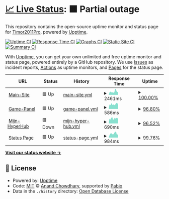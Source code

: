 # [📈 Live Status](https://status-test.hyper-hub.nl): <!--live status--> **🟧 Partial outage**

This repository contains the open-source uptime monitor and status page for [Timor2011Pro](https://status-test.hyper-hub.nl), powered by [Upptime](https://github.com/upptime/upptime).

[![Uptime CI](https://github.com/Timor2011Pro/status-test/workflows/Uptime%20CI/badge.svg)](https://github.com/Timor2011Pro/status-test/actions?query=workflow%3A%22Uptime+CI%22)
[![Response Time CI](https://github.com/Timor2011Pro/status-test/workflows/Response%20Time%20CI/badge.svg)](https://github.com/Timor2011Pro/status-test/actions?query=workflow%3A%22Response+Time+CI%22)
[![Graphs CI](https://github.com/Timor2011Pro/status-test/workflows/Graphs%20CI/badge.svg)](https://github.com/Timor2011Pro/status-test/actions?query=workflow%3A%22Graphs+CI%22)
[![Static Site CI](https://github.com/Timor2011Pro/status-test/workflows/Static%20Site%20CI/badge.svg)](https://github.com/Timor2011Pro/status-test/actions?query=workflow%3A%22Static+Site+CI%22)
[![Summary CI](https://github.com/Timor2011Pro/status-test/workflows/Summary%20CI/badge.svg)](https://github.com/Timor2011Pro/status-test/actions?query=workflow%3A%22Summary+CI%22)

With [Upptime](https://upptime.js.org), you can get your own unlimited and free uptime monitor and status page, powered entirely by a GitHub repository. We use [Issues](https://github.com/Timor2011Pro/status-test/issues) as incident reports, [Actions](https://github.com/Timor2011Pro/status-test/actions) as uptime monitors, and [Pages](https://status-test.hyper-hub.nl) for the status page.

<!--start: status pages-->
<!-- This summary is generated by Upptime (https://github.com/upptime/upptime) -->
<!-- Do not edit this manually, your changes will be overwritten -->
<!-- prettier-ignore -->
| URL | Status | History | Response Time | Uptime |
| --- | ------ | ------- | ------------- | ------ |
| <img alt="" src="https://icons.duckduckgo.com/ip3/hyper-hub.nl.ico" height="13"> [Main-Site](https://hyper-hub.nl) | 🟩 Up | [main-site.yml](https://github.com/Timor2011pro/status-test/commits/HEAD/history/main-site.yml) | <details><summary><img alt="Response time graph" src="./graphs/main-site/response-time-week.png" height="20"> 2461ms</summary><br><a href="https://status-test.hyper-hub.nl/history/main-site"><img alt="Response time 2294" src="https://img.shields.io/endpoint?url=https%3A%2F%2Fraw.githubusercontent.com%2FTimor2011pro%2Fstatus-test%2FHEAD%2Fapi%2Fmain-site%2Fresponse-time.json"></a><br><a href="https://status-test.hyper-hub.nl/history/main-site"><img alt="24-hour response time 1983" src="https://img.shields.io/endpoint?url=https%3A%2F%2Fraw.githubusercontent.com%2FTimor2011pro%2Fstatus-test%2FHEAD%2Fapi%2Fmain-site%2Fresponse-time-day.json"></a><br><a href="https://status-test.hyper-hub.nl/history/main-site"><img alt="7-day response time 2461" src="https://img.shields.io/endpoint?url=https%3A%2F%2Fraw.githubusercontent.com%2FTimor2011pro%2Fstatus-test%2FHEAD%2Fapi%2Fmain-site%2Fresponse-time-week.json"></a><br><a href="https://status-test.hyper-hub.nl/history/main-site"><img alt="30-day response time 2249" src="https://img.shields.io/endpoint?url=https%3A%2F%2Fraw.githubusercontent.com%2FTimor2011pro%2Fstatus-test%2FHEAD%2Fapi%2Fmain-site%2Fresponse-time-month.json"></a><br><a href="https://status-test.hyper-hub.nl/history/main-site"><img alt="1-year response time 2294" src="https://img.shields.io/endpoint?url=https%3A%2F%2Fraw.githubusercontent.com%2FTimor2011pro%2Fstatus-test%2FHEAD%2Fapi%2Fmain-site%2Fresponse-time-year.json"></a></details> | <details><summary><a href="https://status-test.hyper-hub.nl/history/main-site">100.00%</a></summary><a href="https://status-test.hyper-hub.nl/history/main-site"><img alt="All-time uptime 100.00%" src="https://img.shields.io/endpoint?url=https%3A%2F%2Fraw.githubusercontent.com%2FTimor2011pro%2Fstatus-test%2FHEAD%2Fapi%2Fmain-site%2Fuptime.json"></a><br><a href="https://status-test.hyper-hub.nl/history/main-site"><img alt="24-hour uptime 100.00%" src="https://img.shields.io/endpoint?url=https%3A%2F%2Fraw.githubusercontent.com%2FTimor2011pro%2Fstatus-test%2FHEAD%2Fapi%2Fmain-site%2Fuptime-day.json"></a><br><a href="https://status-test.hyper-hub.nl/history/main-site"><img alt="7-day uptime 100.00%" src="https://img.shields.io/endpoint?url=https%3A%2F%2Fraw.githubusercontent.com%2FTimor2011pro%2Fstatus-test%2FHEAD%2Fapi%2Fmain-site%2Fuptime-week.json"></a><br><a href="https://status-test.hyper-hub.nl/history/main-site"><img alt="30-day uptime 100.00%" src="https://img.shields.io/endpoint?url=https%3A%2F%2Fraw.githubusercontent.com%2FTimor2011pro%2Fstatus-test%2FHEAD%2Fapi%2Fmain-site%2Fuptime-month.json"></a><br><a href="https://status-test.hyper-hub.nl/history/main-site"><img alt="1-year uptime 100.00%" src="https://img.shields.io/endpoint?url=https%3A%2F%2Fraw.githubusercontent.com%2FTimor2011pro%2Fstatus-test%2FHEAD%2Fapi%2Fmain-site%2Fuptime-year.json"></a></details>
| <img alt="" src="https://icons.duckduckgo.com/ip3/panel.hyper-hub.nl.ico" height="13"> [Game-Panel](https://panel.hyper-hub.nl) | 🟩 Up | [game-panel.yml](https://github.com/Timor2011pro/status-test/commits/HEAD/history/game-panel.yml) | <details><summary><img alt="Response time graph" src="./graphs/game-panel/response-time-week.png" height="20"> 586ms</summary><br><a href="https://status-test.hyper-hub.nl/history/game-panel"><img alt="Response time 607" src="https://img.shields.io/endpoint?url=https%3A%2F%2Fraw.githubusercontent.com%2FTimor2011pro%2Fstatus-test%2FHEAD%2Fapi%2Fgame-panel%2Fresponse-time.json"></a><br><a href="https://status-test.hyper-hub.nl/history/game-panel"><img alt="24-hour response time 469" src="https://img.shields.io/endpoint?url=https%3A%2F%2Fraw.githubusercontent.com%2FTimor2011pro%2Fstatus-test%2FHEAD%2Fapi%2Fgame-panel%2Fresponse-time-day.json"></a><br><a href="https://status-test.hyper-hub.nl/history/game-panel"><img alt="7-day response time 586" src="https://img.shields.io/endpoint?url=https%3A%2F%2Fraw.githubusercontent.com%2FTimor2011pro%2Fstatus-test%2FHEAD%2Fapi%2Fgame-panel%2Fresponse-time-week.json"></a><br><a href="https://status-test.hyper-hub.nl/history/game-panel"><img alt="30-day response time 627" src="https://img.shields.io/endpoint?url=https%3A%2F%2Fraw.githubusercontent.com%2FTimor2011pro%2Fstatus-test%2FHEAD%2Fapi%2Fgame-panel%2Fresponse-time-month.json"></a><br><a href="https://status-test.hyper-hub.nl/history/game-panel"><img alt="1-year response time 607" src="https://img.shields.io/endpoint?url=https%3A%2F%2Fraw.githubusercontent.com%2FTimor2011pro%2Fstatus-test%2FHEAD%2Fapi%2Fgame-panel%2Fresponse-time-year.json"></a></details> | <details><summary><a href="https://status-test.hyper-hub.nl/history/game-panel">96.80%</a></summary><a href="https://status-test.hyper-hub.nl/history/game-panel"><img alt="All-time uptime 90.95%" src="https://img.shields.io/endpoint?url=https%3A%2F%2Fraw.githubusercontent.com%2FTimor2011pro%2Fstatus-test%2FHEAD%2Fapi%2Fgame-panel%2Fuptime.json"></a><br><a href="https://status-test.hyper-hub.nl/history/game-panel"><img alt="24-hour uptime 100.00%" src="https://img.shields.io/endpoint?url=https%3A%2F%2Fraw.githubusercontent.com%2FTimor2011pro%2Fstatus-test%2FHEAD%2Fapi%2Fgame-panel%2Fuptime-day.json"></a><br><a href="https://status-test.hyper-hub.nl/history/game-panel"><img alt="7-day uptime 96.80%" src="https://img.shields.io/endpoint?url=https%3A%2F%2Fraw.githubusercontent.com%2FTimor2011pro%2Fstatus-test%2FHEAD%2Fapi%2Fgame-panel%2Fuptime-week.json"></a><br><a href="https://status-test.hyper-hub.nl/history/game-panel"><img alt="30-day uptime 98.59%" src="https://img.shields.io/endpoint?url=https%3A%2F%2Fraw.githubusercontent.com%2FTimor2011pro%2Fstatus-test%2FHEAD%2Fapi%2Fgame-panel%2Fuptime-month.json"></a><br><a href="https://status-test.hyper-hub.nl/history/game-panel"><img alt="1-year uptime 90.95%" src="https://img.shields.io/endpoint?url=https%3A%2F%2Fraw.githubusercontent.com%2FTimor2011pro%2Fstatus-test%2FHEAD%2Fapi%2Fgame-panel%2Fuptime-year.json"></a></details>
| <img alt="" src="https://icons.duckduckgo.com/ip3/my.hyper-hub.nl.ico" height="13"> [Mijn-HyperHub](https://my.hyper-hub.nl) | 🟥 Down | [mijn-hyper-hub.yml](https://github.com/Timor2011pro/status-test/commits/HEAD/history/mijn-hyper-hub.yml) | <details><summary><img alt="Response time graph" src="./graphs/mijn-hyper-hub/response-time-week.png" height="20"> 690ms</summary><br><a href="https://status-test.hyper-hub.nl/history/mijn-hyper-hub"><img alt="Response time 595" src="https://img.shields.io/endpoint?url=https%3A%2F%2Fraw.githubusercontent.com%2FTimor2011pro%2Fstatus-test%2FHEAD%2Fapi%2Fmijn-hyper-hub%2Fresponse-time.json"></a><br><a href="https://status-test.hyper-hub.nl/history/mijn-hyper-hub"><img alt="24-hour response time 552" src="https://img.shields.io/endpoint?url=https%3A%2F%2Fraw.githubusercontent.com%2FTimor2011pro%2Fstatus-test%2FHEAD%2Fapi%2Fmijn-hyper-hub%2Fresponse-time-day.json"></a><br><a href="https://status-test.hyper-hub.nl/history/mijn-hyper-hub"><img alt="7-day response time 690" src="https://img.shields.io/endpoint?url=https%3A%2F%2Fraw.githubusercontent.com%2FTimor2011pro%2Fstatus-test%2FHEAD%2Fapi%2Fmijn-hyper-hub%2Fresponse-time-week.json"></a><br><a href="https://status-test.hyper-hub.nl/history/mijn-hyper-hub"><img alt="30-day response time 634" src="https://img.shields.io/endpoint?url=https%3A%2F%2Fraw.githubusercontent.com%2FTimor2011pro%2Fstatus-test%2FHEAD%2Fapi%2Fmijn-hyper-hub%2Fresponse-time-month.json"></a><br><a href="https://status-test.hyper-hub.nl/history/mijn-hyper-hub"><img alt="1-year response time 595" src="https://img.shields.io/endpoint?url=https%3A%2F%2Fraw.githubusercontent.com%2FTimor2011pro%2Fstatus-test%2FHEAD%2Fapi%2Fmijn-hyper-hub%2Fresponse-time-year.json"></a></details> | <details><summary><a href="https://status-test.hyper-hub.nl/history/mijn-hyper-hub">96.52%</a></summary><a href="https://status-test.hyper-hub.nl/history/mijn-hyper-hub"><img alt="All-time uptime 87.47%" src="https://img.shields.io/endpoint?url=https%3A%2F%2Fraw.githubusercontent.com%2FTimor2011pro%2Fstatus-test%2FHEAD%2Fapi%2Fmijn-hyper-hub%2Fuptime.json"></a><br><a href="https://status-test.hyper-hub.nl/history/mijn-hyper-hub"><img alt="24-hour uptime 99.99%" src="https://img.shields.io/endpoint?url=https%3A%2F%2Fraw.githubusercontent.com%2FTimor2011pro%2Fstatus-test%2FHEAD%2Fapi%2Fmijn-hyper-hub%2Fuptime-day.json"></a><br><a href="https://status-test.hyper-hub.nl/history/mijn-hyper-hub"><img alt="7-day uptime 96.52%" src="https://img.shields.io/endpoint?url=https%3A%2F%2Fraw.githubusercontent.com%2FTimor2011pro%2Fstatus-test%2FHEAD%2Fapi%2Fmijn-hyper-hub%2Fuptime-week.json"></a><br><a href="https://status-test.hyper-hub.nl/history/mijn-hyper-hub"><img alt="30-day uptime 98.33%" src="https://img.shields.io/endpoint?url=https%3A%2F%2Fraw.githubusercontent.com%2FTimor2011pro%2Fstatus-test%2FHEAD%2Fapi%2Fmijn-hyper-hub%2Fuptime-month.json"></a><br><a href="https://status-test.hyper-hub.nl/history/mijn-hyper-hub"><img alt="1-year uptime 87.47%" src="https://img.shields.io/endpoint?url=https%3A%2F%2Fraw.githubusercontent.com%2FTimor2011pro%2Fstatus-test%2FHEAD%2Fapi%2Fmijn-hyper-hub%2Fuptime-year.json"></a></details>
| <img alt="" src="https://icons.duckduckgo.com/ip3/status.hyper-hub.nl.ico" height="13"> [Status Page](https://status.hyper-hub.nl) | 🟩 Up | [status-page.yml](https://github.com/Timor2011pro/status-test/commits/HEAD/history/status-page.yml) | <details><summary><img alt="Response time graph" src="./graphs/status-page/response-time-week.png" height="20"> 984ms</summary><br><a href="https://status-test.hyper-hub.nl/history/status-page"><img alt="Response time 900" src="https://img.shields.io/endpoint?url=https%3A%2F%2Fraw.githubusercontent.com%2FTimor2011pro%2Fstatus-test%2FHEAD%2Fapi%2Fstatus-page%2Fresponse-time.json"></a><br><a href="https://status-test.hyper-hub.nl/history/status-page"><img alt="24-hour response time 873" src="https://img.shields.io/endpoint?url=https%3A%2F%2Fraw.githubusercontent.com%2FTimor2011pro%2Fstatus-test%2FHEAD%2Fapi%2Fstatus-page%2Fresponse-time-day.json"></a><br><a href="https://status-test.hyper-hub.nl/history/status-page"><img alt="7-day response time 984" src="https://img.shields.io/endpoint?url=https%3A%2F%2Fraw.githubusercontent.com%2FTimor2011pro%2Fstatus-test%2FHEAD%2Fapi%2Fstatus-page%2Fresponse-time-week.json"></a><br><a href="https://status-test.hyper-hub.nl/history/status-page"><img alt="30-day response time 911" src="https://img.shields.io/endpoint?url=https%3A%2F%2Fraw.githubusercontent.com%2FTimor2011pro%2Fstatus-test%2FHEAD%2Fapi%2Fstatus-page%2Fresponse-time-month.json"></a><br><a href="https://status-test.hyper-hub.nl/history/status-page"><img alt="1-year response time 900" src="https://img.shields.io/endpoint?url=https%3A%2F%2Fraw.githubusercontent.com%2FTimor2011pro%2Fstatus-test%2FHEAD%2Fapi%2Fstatus-page%2Fresponse-time-year.json"></a></details> | <details><summary><a href="https://status-test.hyper-hub.nl/history/status-page">99.76%</a></summary><a href="https://status-test.hyper-hub.nl/history/status-page"><img alt="All-time uptime 99.95%" src="https://img.shields.io/endpoint?url=https%3A%2F%2Fraw.githubusercontent.com%2FTimor2011pro%2Fstatus-test%2FHEAD%2Fapi%2Fstatus-page%2Fuptime.json"></a><br><a href="https://status-test.hyper-hub.nl/history/status-page"><img alt="24-hour uptime 100.00%" src="https://img.shields.io/endpoint?url=https%3A%2F%2Fraw.githubusercontent.com%2FTimor2011pro%2Fstatus-test%2FHEAD%2Fapi%2Fstatus-page%2Fuptime-day.json"></a><br><a href="https://status-test.hyper-hub.nl/history/status-page"><img alt="7-day uptime 99.76%" src="https://img.shields.io/endpoint?url=https%3A%2F%2Fraw.githubusercontent.com%2FTimor2011pro%2Fstatus-test%2FHEAD%2Fapi%2Fstatus-page%2Fuptime-week.json"></a><br><a href="https://status-test.hyper-hub.nl/history/status-page"><img alt="30-day uptime 99.95%" src="https://img.shields.io/endpoint?url=https%3A%2F%2Fraw.githubusercontent.com%2FTimor2011pro%2Fstatus-test%2FHEAD%2Fapi%2Fstatus-page%2Fuptime-month.json"></a><br><a href="https://status-test.hyper-hub.nl/history/status-page"><img alt="1-year uptime 99.95%" src="https://img.shields.io/endpoint?url=https%3A%2F%2Fraw.githubusercontent.com%2FTimor2011pro%2Fstatus-test%2FHEAD%2Fapi%2Fstatus-page%2Fuptime-year.json"></a></details>

<!--end: status pages-->

[**Visit our status website →**](https://status-test.hyper-hub.nl)

## 📄 License

- Powered by: [Upptime](https://github.com/upptime/upptime)
- Code: [MIT](./LICENSE) © [Anand Chowdhary](https://anandchowdhary.com), supported by [Pabio](https://pabio.com)
- Data in the `./history` directory: [Open Database License](https://opendatacommons.org/licenses/odbl/1-0/)
